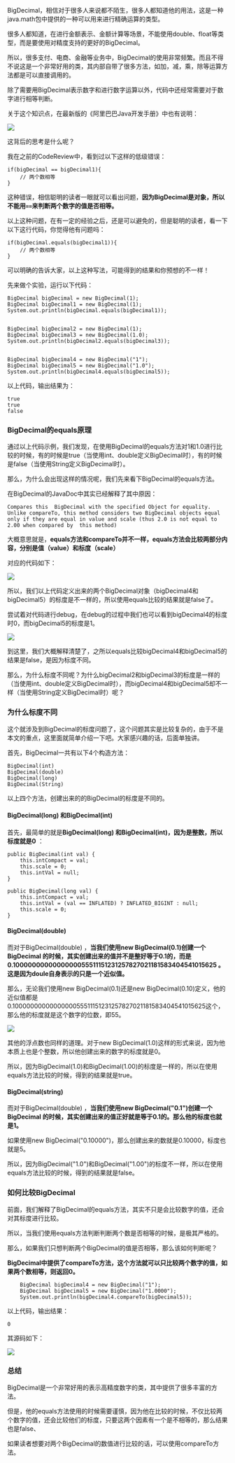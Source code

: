 BigDecimal，相信对于很多人来说都不陌生，很多人都知道他的用法，这是一种java.math包中提供的一种可以用来进行精确运算的类型。

很多人都知道，在进行金额表示、金额计算等场景，不能使用double、float等类型，而是要使用对精度支持的更好的BigDecimal。

所以，很多支付、电商、金融等业务中，BigDecimal的使用非常频繁。而且不得不说这是一个非常好用的类，其内部自带了很多方法，如加，减，乘，除等运算方法都是可以直接调用的。

除了需要用BigDecimal表示数字和进行数字运算以外，代码中还经常需要对于数字进行相等判断。

关于这个知识点，在最新版的《阿里巴巴Java开发手册》中也有说明：

![][1]

这背后的思考是什么呢？

我在之前的CodeReview中，看到过以下这样的低级错误：

    if(bigDecimal == bigDecimal1){
        // 两个数相等
    }
    

这种错误，相信聪明的读者一眼就可以看出问题，**因为BigDecimal是对象，所以不能用`==`来判断两个数字的值是否相等。**

以上这种问题，在有一定的经验之后，还是可以避免的，但是聪明的读者，看一下以下这行代码，你觉得他有问题吗：

    if(bigDecimal.equals(bigDecimal1)){
        // 两个数相等
    }
    

可以明确的告诉大家，以上这种写法，可能得到的结果和你预想的不一样！

先来做个实验，运行以下代码：

    BigDecimal bigDecimal = new BigDecimal(1);
    BigDecimal bigDecimal1 = new BigDecimal(1);
    System.out.println(bigDecimal.equals(bigDecimal1));
    
    
    BigDecimal bigDecimal2 = new BigDecimal(1);
    BigDecimal bigDecimal3 = new BigDecimal(1.0);
    System.out.println(bigDecimal2.equals(bigDecimal3));
    
    
    BigDecimal bigDecimal4 = new BigDecimal("1");
    BigDecimal bigDecimal5 = new BigDecimal("1.0");
    System.out.println(bigDecimal4.equals(bigDecimal5));
    

以上代码，输出结果为：

    true
    true
    false
    

### BigDecimal的equals原理

通过以上代码示例，我们发现，在使用BigDecimal的equals方法对1和1.0进行比较的时候，有的时候是true（当使用int、double定义BigDecimal时），有的时候是false（当使用String定义BigDecimal时）。

那么，为什么会出现这样的情况呢，我们先来看下BigDecimal的equals方法。

在BigDecimal的JavaDoc中其实已经解释了其中原因：

    Compares this  BigDecimal with the specified Object for equality.  Unlike compareTo, this method considers two BigDecimal objects equal only if they are equal in value and scale (thus 2.0 is not equal to 2.00 when compared by  this method)
    

大概意思就是，**equals方法和compareTo并不一样，equals方法会比较两部分内容，分别是值（value）和标度（scale）**


对应的代码如下：

![][2]

所以，我们以上代码定义出来的两个BigDecimal对象（bigDecimal4和bigDecimal5）的标度是不一样的，所以使用equals比较的结果就是false了。

尝试着对代码进行debug，在debug的过程中我们也可以看到bigDecimal4的标度时0，而bigDecimal5的标度是1。

![][3]

到这里，我们大概解释清楚了，之所以equals比较bigDecimal4和bigDecimal5的结果是false，是因为标度不同。

那么，为什么标度不同呢？为什么bigDecimal2和bigDecimal3的标度是一样的（当使用int、double定义BigDecimal时），而bigDecimal4和bigDecimal5却不一样（当使用String定义BigDecimal时）呢？

### 为什么标度不同

这个就涉及到BigDecimal的标度问题了，这个问题其实是比较复杂的，由于不是本文的重点，这里面就简单介绍一下吧。大家感兴趣的话，后面单独讲。

首先，BigDecimal一共有以下4个构造方法：

    BigDecimal(int)
    BigDecimal(double) 
    BigDecimal(long) 
    BigDecimal(String)
    

以上四个方法，创建出来的的BigDecimal的标度是不同的。

#### BigDecimal(long) 和BigDecimal(int)

首先，最简单的就是**BigDecimal(long) 和BigDecimal(int)，因为是整数，所以标度就是0** ：

    public BigDecimal(int val) {
        this.intCompact = val;
        this.scale = 0;
        this.intVal = null;
    }
    
    public BigDecimal(long val) {
        this.intCompact = val;
        this.intVal = (val == INFLATED) ? INFLATED_BIGINT : null;
        this.scale = 0;
    }
    

#### BigDecimal(double)

而对于BigDecimal(double) ，**当我们使用new BigDecimal(0.1)创建一个BigDecimal 的时候，其实创建出来的值并不是整好等于0.1的，而是0.1000000000000000055511151231257827021181583404541015625 。这是因为doule自身表示的只是一个近似值。**

那么，无论我们使用new BigDecimal(0.1)还是new BigDecimal(0.10)定义，他的近似值都是0.1000000000000000055511151231257827021181583404541015625这个，那么他的标度就是这个数字的位数，即55。

![][4]

其他的浮点数也同样的道理。对于new BigDecimal(1.0)这样的形式来说，因为他本质上也是个整数，所以他创建出来的数字的标度就是0。

所以，因为BigDecimal(1.0)和BigDecimal(1.00)的标度是一样的，所以在使用equals方法比较的时候，得到的结果就是true。

#### BigDecimal(string)

而对于BigDecimal(double) ，**当我们使用new BigDecimal("0.1")创建一个BigDecimal 的时候，其实创建出来的值正好就是等于0.1的。那么他的标度也就是1。**

如果使用new BigDecimal("0.10000")，那么创建出来的数就是0.10000，标度也就是5。

所以，因为BigDecimal("1.0")和BigDecimal("1.00")的标度不一样，所以在使用equals方法比较的时候，得到的结果就是false。

### 如何比较BigDecimal

前面，我们解释了BigDecimal的equals方法，其实不只是会比较数字的值，还会对其标度进行比较。

所以，当我们使用equals方法判断判断两个数是否相等的时候，是极其严格的。

那么，如果我们只想判断两个BigDecimal的值是否相等，那么该如何判断呢？

**BigDecimal中提供了compareTo方法，这个方法就可以只比较两个数字的值，如果两个数相等，则返回0。**

        BigDecimal bigDecimal4 = new BigDecimal("1");
        BigDecimal bigDecimal5 = new BigDecimal("1.0000");
        System.out.println(bigDecimal4.compareTo(bigDecimal5));
    

以上代码，输出结果：

    0
    

其源码如下：

![][5]

### 总结

BigDecimal是一个非常好用的表示高精度数字的类，其中提供了很多丰富的方法。

但是，他的equals方法使用的时候需要谨慎，因为他在比较的时候，不仅比较两个数字的值，还会比较他们的标度，只要这两个因素有一个是不相等的，那么结果也是false、

如果读者想要对两个BigDecimal的数值进行比较的话，可以使用compareTo方法。


 [1]: https://www.hollischuang.com/wp-content/uploads/2020/09/16004945569932.jpg
 [2]: https://www.hollischuang.com/wp-content/uploads/2020/09/16004955317132.jpg
 [3]: https://www.hollischuang.com/wp-content/uploads/2020/09/16004956382289.jpg
 [4]: https://www.hollischuang.com/wp-content/uploads/2020/09/16004965161081.jpg
 [5]: https://www.hollischuang.com/wp-content/uploads/2020/09/16004972460075.jpg
 [6]: https://www.hollischuang.com/wp-content/uploads/2020/09/16004976158870.jpg
